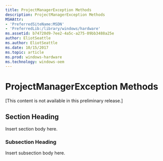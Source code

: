 ```yaml
---
title: ProjectManagerException Methods
description: ProjectManagerException Methods
MSHAttr:
- 'PreferredSiteName:MSDN'
- 'PreferredLib:/library/windows/hardware'
ms.assetid: b74720d9-7ee2-4a5c-a275-09bb3488a25e
author: EliotSeattle
ms.author: EliotSeattle
ms.date: 10/15/2017
ms.topic: article
ms.prod: windows-hardware
ms.technology: windows-oem
---
```


# ProjectManagerException Methods


\[This content is not available in this preliminary release.\]

## <span id="Section_Heading"></span><span id="section_heading"></span><span id="SECTION_HEADING"></span>Section Heading


Insert section body here.

### <span id="Subsection_Heading"></span><span id="subsection_heading"></span><span id="SUBSECTION_HEADING"></span>Subsection Heading

Insert subsection body here.

 

 






